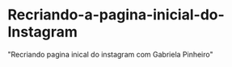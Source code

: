 # Recriando-a-pagina-inicial-do-Instagram

"Recriando pagina inical do instagram com Gabriela Pinheiro"
